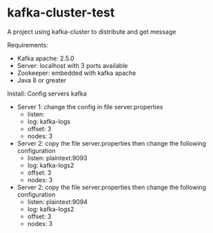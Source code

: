 # kafka-cluster-test
A project using kafka-cluster to distribute and get message

Requirements:
- Kafka apache: 2.5.0
- Server: localhost with 3 ports available
- Zookeeper: embedded with kafka apache
- Java 8 or greater

Install:
Config servers kafka
  - Server 1: change the config in file server.properties
     + listen: 
     + log: kafka-logs
     + offset: 3
     + nodes: 3
  - Server 2: copy the file server.properties then change the following configuration
      + listen: plaintext:9093
      + log: kafka-logs2
      + offset: 3
      + nodes: 3
  - Server 2: copy the file server.properties then change the following configuration
      + listen: plaintext:9094
      + log: kafka-logs2
      + offset: 3
      + nodes: 3
